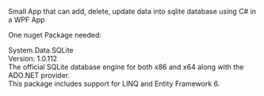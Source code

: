 Small App that can add, delete, update data into sqlite database using C# in a WPF App  
   
One nuget Package needed:  
  
System.Data.SQLite  
Version: 1.0.112  
The official SQLite database engine for both x86 and x64 along with the ADO.NET provider.  
This package includes support for LINQ and Entity Framework 6.  
